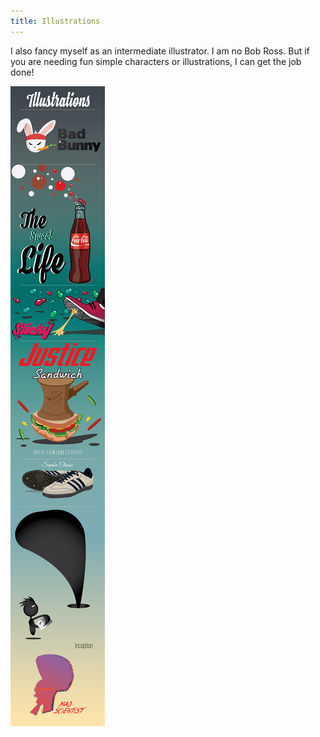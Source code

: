 ```yaml
---
title: Illustrations
---
```


I also fancy myself as an intermediate illustrator. I am no Bob Ross. But if you are needing fun simple characters or illustrations, I can get the job done!

![illustrations](assets/img/work/proj-7/illustrations.jpg)